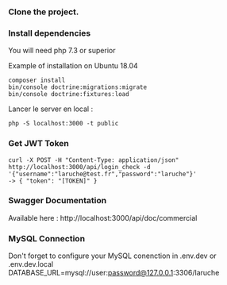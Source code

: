 ### Clone the project.

### Install dependencies

You will need php 7.3 or superior

Example of installation on Ubuntu 18.04

```
composer install
bin/console doctrine:migrations:migrate
bin/console doctrine:fixtures:load
```

Lancer le server en local :

```
php -S localhost:3000 -t public
```

### Get JWT Token

```
curl -X POST -H "Content-Type: application/json" http://localhost:3000/api/login_check -d '{"username":"laruche@test.fr","password":"laruche"}'
-> { "token": "[TOKEN]" }  
```

### Swagger Documentation

Available here : http://localhost:3000/api/doc/commercial

### MySQL Connection

Don't forget to configure your MySQL conenction in .env.dev or .env.dev.local
DATABASE_URL=mysql://user:password@127.0.0.1:3306/laruche